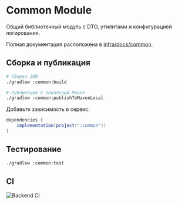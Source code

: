 # Common Module

Общий библиотечный модуль с DTO, утилитами и конфигурацией логирования.

Полная документация расположена в [infra/docs/common](../infra/docs/common/README.md). 

## Сборка и публикация
```bash
# Сборка JAR
./gradlew :common:build

# Публикация в локальный Maven
./gradlew :common:publishToMavenLocal
```

Добавьте зависимость в сервис:
```groovy
dependencies {
    implementation(project(":common"))
}
```

## Тестирование
```bash
./gradlew :common:test
```

## CI
![Backend CI](https://github.com/egorov-ma/aquastream/actions/workflows/backend-ci.yml/badge.svg) 
